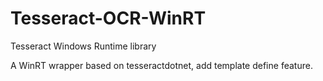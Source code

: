 # Tesseract-OCR-WinRT
Tesseract Windows Runtime library

A WinRT wrapper based on tesseractdotnet, add template define feature.
